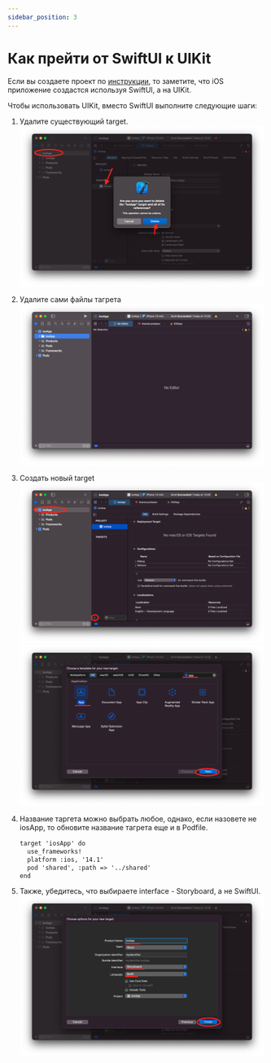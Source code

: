 ```yaml
---
sidebar_position: 3
---
```


# Как прейти от SwiftUI к UIKit

Если вы создаете проект по [инструкции](https://kotlinlang.org/docs/kmm-create-first-app.html), то заметите, что iOS приложение создастся используя SwiftUI, а на UIKit.

Чтобы использовать UIKit, вместо SwiftUI выполните следующие шаги: 
1. Удалите существующий target.
![img.png](media/delete-target.png)
   
1. Удалите сами файлы тагрета
![img.png](media/delete-target-files.png)

1. Создать новый target
![img.png](media/add-new-target-button.png)
![img.png](media/create-app.png)

1. Название таргета можно выбрать любое, однако, если назовете не iosApp, то обновите название тагрета еще и в Podfile.
    ```
    target 'iosApp' do
      use_frameworks!
      platform :ios, '14.1'
      pod 'shared', :path => '../shared'
    end
    ```
1. Также, убедитесь, что выбираете interface - Storyboard, а не SwiftUI.
![img.png](media/setup-target.png)